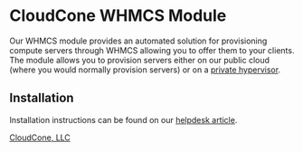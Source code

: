 # CloudCone WHMCS Module #

Our WHMCS module provides an automated solution for provisioning compute servers through WHMCS allowing you to offer them to your clients. The module allows you to provision servers either on our public cloud (where you would normally provision servers) or on a [private hypervisor](https://cloudcone.com/private/).

## Installation ##

Installation instructions can be found on our [helpdesk article](https://help.cloudcone.com/en-us/article/whmcs-module-installation-and-setup-instructions-mfhyn5/).

[CloudCone, LLC](https://cloudcone.com)
